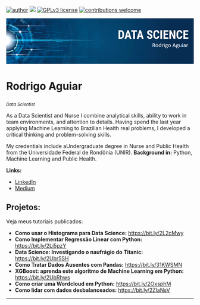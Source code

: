 [![author](https://img.shields.io/badge/author-mr--rodd-red.svg)](https://www.linkedin.com/in/rodrigo-r-aguiar-04b62b52/) [![](https://img.shields.io/badge/python-3.9%2B-blue.svg)](https://www.python.org/downloads/release/python-392/) [![GPLv3 license](https://img.shields.io/badge/License-GPLv3-blue.svg)](http://perso.crans.org/besson/LICENSE.html) [![contributions welcome](https://img.shields.io/badge/contributions-welcome-brightgreen.svg?style=flat)](https://github.com/mr-rodd/data_science/issues)

<p align="center">
  <img src="banner_DS.png" >
</p>

# Rodrigo Aguiar
<sub> *Data Scientist* </sub>

As a Data Scientist and Nurse I combine analytical skills, ability to work in team environments, and attention to details. Having spend the last year applying Machine Learning to Brazilian Health real problems, I developed a critical thinking and problem-solving skills.

My credentials include aUndergraduate degree in Nurse and Public Health from the Universidade Federal de Rondônia (UNIR).
**Background in:** Python, Machine Learning and Public Health.

**Links:**
* [LinkedIn](https://www.linkedin.com/in/rodrigo-r-aguiar-04b62b52/)
* [Medium](https://medium.com/@mr-rodd)


## Projetos:
Veja meus tutoriais publicados:

* **Como usar o Histograma para Data Science:** https://bit.ly/2L2cMwy
* **Como Implementar Regressão Linear com Python:** https://bit.ly/2Li5pzY
* **Data Science: Investigando o naufrágio do Titanic:** https://bit.ly/2Ubr5SH
* **Como Tratar Dados Ausentes com Pandas:** https://bit.ly/31KWSMN
* **XGBoost: aprenda este algoritmo de Machine Learning em Python:** https://bit.ly/2UbRhws
* **Como criar uma Wordcloud em Python:** https://bit.ly/2OxsphM
* **Como lidar com dados desbalanceados:** https://bit.ly/2ZlaNsV

---





